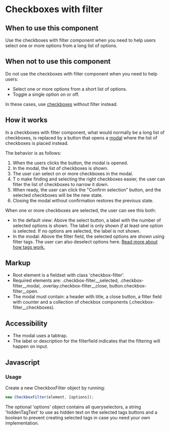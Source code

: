# Checkboxes with filter

## When to use this component

Use the checkboxes with filter component when you need to help users select one or more options from a long list of options.

## When not to use this component

Do not use the checkboxes with filter component when you need to help users:

* Select one or more options from a short list of options.
* Toggle a single option on or off.

In these cases, use <a href="{{path './checkboxes.html'}}">checkboxes</a> without filter instead.

## How it works

In a checkboxes with filter component, what would normally be a long list of checkboxes, is replaced by a button that opens a <a href="{{path './modal.html'}}">modal</a> where the list of checkboxes is placed instead. 

The behavior is as follows:

1. When the users clicks the button, the modal is opened.
2. In the modal, the list of checkboxes is shown.
3. The user can select on or more checkboxes in the modal.
4. T o make finding and selecting the right checkboxes easier, the user can filter the list of checkboxes to narrow it down.
5. When ready, the user can click the "Confirm selection" button, and the selected checkboxes will be the new state.
6. Closing the modal without confirmation restores the previous state.

When one or more checkboxes are selected, the user can see this both:

* In the default view: Above the select button, a label with the number of selected options is shown. The label is only shown *if* at least one option is selected. If no options are selected, the label is not shown.
* In the modal: Above the filter field, the selected options are shown using filter tags. The user can also deselect options here. <a href="{{path './tag.html'}}">Read more about how tags work.</a>

## Markup

* Root element is a fieldset with class 'checkbox-filter'.
* Required elements are: .checkbox-filter__selected, .checkbox-filter__modal,
  .overlay.checkbox-filter__close, button.checkbox-filter__open.
* The modal must contain: a header with title, a close button,
  a filter field with counter and a collection of
  checkbox components (.checkbox-filter__checkboxes).

## Accessibility

* The modal uses a tabtrap.
* The label or description for the filterfield indicates that the
  filtering will happen on input.

## Javascript

### Usage

Create a new CheckboxFilter object by running:

```js
new CheckboxFilter(element, [options]);
```

The optional 'options' object contains all queryselectors, a string 'hiddenTagText'
to use as hidden text on the selected tags buttons and a boolean to prevent creating
selected tags in case you need your own implementation.

